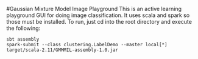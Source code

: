 #Gaussian Mixture Model Image Playground 
This is an active learning playground GUI for doing image classification.  It uses scala and spark so those must be installed.  To run, just cd into the root directory and execute the following:

```
sbt assembly
spark-submit --class clustering.LabelDemo --master local[*] target/scala-2.11/GMMMIL-assembly-1.0.jar
```

